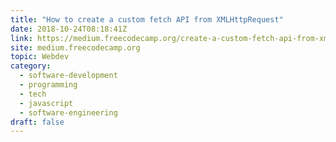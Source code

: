 ```yaml
---
title: "How to create a custom fetch API from XMLHttpRequest"
date: 2018-10-24T08:18:41Z
link: https://medium.freecodecamp.org/create-a-custom-fetch-api-from-xmlhttprequest-2cad1b84f07c?source=rss----336d898217ee---4&utm_medium=RSS&utm_source=hune
site: medium.freecodecamp.org
topic: Webdev
category:
  - software-development
  - programming
  - tech
  - javascript
  - software-engineering
draft: false
---
```

